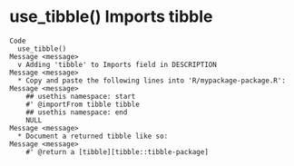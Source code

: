 # use_tibble() Imports tibble

    Code
      use_tibble()
    Message <message>
      v Adding 'tibble' to Imports field in DESCRIPTION
    Message <message>
      * Copy and paste the following lines into 'R/mypackage-package.R':
    Message <message>
        ## usethis namespace: start
        #' @importFrom tibble tibble
        ## usethis namespace: end
        NULL
    Message <message>
      * Document a returned tibble like so:
    Message <message>
        #' @return a [tibble][tibble::tibble-package]

